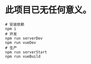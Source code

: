 # 此项目已无任何意义。
```
# 安装依赖
npm i
# 开发
npm run serverDev
npm run vueDev
# 生产
npm run serverStart
npm run vueBuild
```
